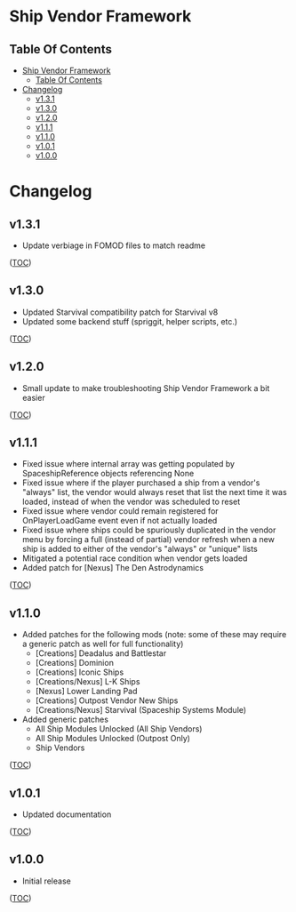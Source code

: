 Ship Vendor Framework
=====================

Table Of Contents
-----------------
- [Ship Vendor Framework](#ship-vendor-framework)
    - [Table Of Contents](#table-of-contents)
- [Changelog](#changelog)
    - [v1.3.1](#v131)
    - [v1.3.0](#v130)
    - [v1.2.0](#v120)
    - [v1.1.1](#v111)
    - [v1.1.0](#v110)
    - [v1.0.1](#v101)
    - [v1.0.0](#v100)


Changelog
=========

v1.3.1
------
- Update verbiage in FOMOD files to match readme

([TOC](#table-of-contents))

v1.3.0
------
- Updated Starvival compatibility patch for Starvival v8
- Updated some backend stuff (spriggit, helper scripts, etc.)

([TOC](#table-of-contents))

v1.2.0
------
- Small update to make troubleshooting Ship Vendor Framework a bit easier

([TOC](#table-of-contents))

v1.1.1
------
- Fixed issue where internal array was getting populated by SpaceshipReference objects referencing None
- Fixed issue where if the player purchased a ship from a vendor's "always" list, the vendor would always reset that list the next time it was loaded, instead of when the vendor was scheduled to reset
- Fixed issue where vendor could remain registered for OnPlayerLoadGame event even if not actually loaded
- Fixed issue where ships could be spuriously duplicated in the vendor menu by forcing a full (instead of partial) vendor refresh when a new ship is added to either of the vendor's "always" or "unique" lists
- Mitigated a potential race condition when vendor gets loaded
- Added patch for [Nexus] The Den Astrodynamics

([TOC](#table-of-contents))

v1.1.0
------
- Added patches for the following mods (note: some of these may require a generic patch as well for full functionality)
    - [Creations] Deadalus and Battlestar
    - [Creations] Dominion
    - [Creations] Iconic Ships
    - [Creations/Nexus] L-K Ships
    - [Nexus] Lower Landing Pad
    - [Creations] Outpost Vendor New Ships
    - [Creations/Nexus] Starvival (Spaceship Systems Module)
- Added generic patches
    - All Ship Modules Unlocked (All Ship Vendors)
    - All Ship Modules Unlocked (Outpost Only)
    - Ship Vendors

([TOC](#table-of-contents))

v1.0.1
------
- Updated documentation

([TOC](#table-of-contents))

v1.0.0
------
- Initial release

([TOC](#table-of-contents))
